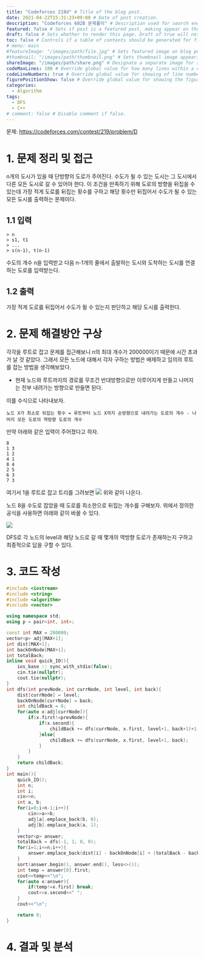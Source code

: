 ```yaml
---
title: "Codeforces 219d" # Title of the blog post.
date: 2021-04-22T15:31:23+09:00 # Date of post creation.
description: "Codeforces 602B 문제풀이" # Description used for search engine.
featured: false # Sets if post is a featured post, making appear on the home page side bar.
draft: false # Sets whether to render this page. Draft of true will not be rendered.
toc: false # Controls if a table of contents should be generated for first-level links automatically.
# menu: main
#featureImage: "/images/path/file.jpg" # Sets featured image on blog post.
#thumbnail: "/images/path/thumbnail.png" # Sets thumbnail image appearing inside card on homepage.
shareImage: "/images/path/share.png" # Designate a separate image for social media sharing.
codeMaxLines: 100 # Override global value for how many lines within a code block before auto-collapsing.
codeLineNumbers: true # Override global value for showing of line numbers within code block.
figurePositionShow: false # Override global value for showing the figure label.
categories:
  - Algorithm
tags:
  - DFS
  - C++
# comment: false # Disable comment if false.
---
```


문제: https://codeforces.com/contest/219/problem/D

# 1. 문제 정리 및 접근

n개의 도시가 있을 때 단방향의 도로가 주어진다. 수도가 될 수 있는 도시는 그 도시에서 다른 모든 도시로 갈 수 있어야 한다. 이 조건을 만족하기 위해 도로의 방향을 뒤집을 수 있는데 가장 적게 도로를 뒤집는 횟수를 구하고 해당 횟수만 뒤집어서 수도가 될 수 있는 모든 도시를 출력하는 문제이다.

## 1.1 입력

```
> n
> s1, t1
> ...
> s(n-1), t(n-1)
```
수도의 개수 n을 입력받고 다음 n-1개의 줄에서 출발하는 도시와 도착하는 도시를 연결하는 도로를 입력받는다.

## 1.2 출력

가장 적게 도로를 뒤집어서 수도가 될 수 있는지 판단하고 해당 도시를 출력한다.

# 2. 문제 해결방안 구상

각각을 루트로 잡고 문제를 접근해보니 n의 최대 개수가 200000이기 때문에 시간 초과가 날 것 같았다. 그래서 모든 노드에 대해서 각자 구하는 방법은 배제하고 임의의 루트를 잡는 방법을 생각해보았다.

- 현재 노드와 루트까지의 경로를 무조건 반대방향으로만 이루어지게 만들고 나머지는 전부 내려가는 방향으로 만들면 된다.

이를 수식으로 나타내보자.

`노드 X가 최소로 뒤집는 횟수 = 루트부터 노드 X까지 순방향으로 내려가는 도로의 개수 - 나머지 모든 도로의 역방향 도로의 개수`

만약 아래와 같은 입력이 주어졌다고 하자. 

```
8
1 3
1 2
4 1
8 4
2 5
6 3
7 3
```
여기서 1을 루트로 잡고 트리를 그려보면
![](/images/codeforces_219d_img.png)
위와 같이 나온다.

노드 8을 수도로 잡았을 때 도로를 최소한으로 뒤집는 개수를 구해보자. 위에서 정의한 공식을 사용하면 아래와 같이 바꿀 수 있다. 

![](/images/codeforces_219d_img1.png)

DFS로 각 노드의 level과 해당 노드로 갈 때 몇개의 역방향 도로가 존재하는지 구하고 최종적으로 답을 구할 수 있다.

# 3. 코드 작성

```c++
#include <iostream>
#include <string>
#include <algorithm>
#include <vector>

using namespace std;
using p = pair<int, int>;

const int MAX = 200000;
vector<p> adj[MAX+1];
int dist[MAX+1];
int backOnNode[MAX+1];
int totalBack;
inline void quick_IO(){
    ios_base :: sync_with_stdio(false);
    cin.tie(nullptr);
    cout.tie(nullptr);
}
int dfs(int prevNode, int currNode, int level, int back){
    dist[currNode] = level;
    backOnNode[currNode] = back;
    int childBack = 0;
    for(auto x:adj[currNode]){
        if(x.first!=prevNode){
            if(x.second){
                childBack += dfs(currNode, x.first, level+1, back+1)+1;
            }else{
                childBack += dfs(currNode, x.first, level+1, back);
            }
        }
    }
    return childBack;
}
int main(){
    quick_IO();
    int n;
    int i;
    cin>>n;
    int a, b;
    for(i=0;i<n-1;i++){
        cin>>a>>b;
        adj[a].emplace_back(b, 0);
        adj[b].emplace_back(a, 1);
    }
    vector<p> answer;
    totalBack = dfs(-1, 1, 0, 0);
    for(i=1;i<=n;i++){
        answer.emplace_back(dist[i] - backOnNode[i] + (totalBack - backOnNode[i]), i);
    }
    sort(answer.begin(), answer.end(), less<>());
    int temp = answer[0].first;
    cout<<temp<<"\n";
    for(auto x:answer){
        if(temp!=x.first) break;
        cout<<x.second<<" ";
    }
    cout<<"\n";

    return 0;
}
```


# 4. 결과 및 분석
